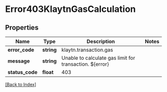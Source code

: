 # Error403KlaytnGasCalculation

## Properties

Name | Type | Description | Notes
------------ | ------------- | ------------- | -------------
**error_code** | **string** | klaytn.transaction.gas |
**message** | **string** | Unable to calculate gas limit for transaction. ${error} |
**status_code** | **float** | 403 |

[[Back to Index]](../index.md)
